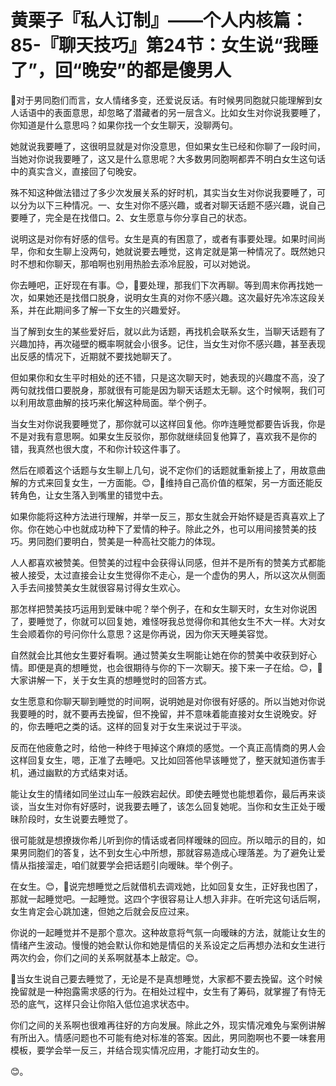 # 黄栗子『私人订制』——个人内核篇：85-『聊天技巧』第24节：女生说“我睡了”，回“晚安”的都是傻男人

🎼对于男同胞们而言，女人情绪多变，还爱说反话。有时候男同胞就只能理解到女人话语中的表面意思，却忽略了潜藏者的另一层含义。比如女生对你说我要睡了，你知道是什么意思吗？如果你找一个女生聊天，没聊两句。

她就说我要睡了，这很明显就是对你没意思，但如果女生已经和你聊了一段时间，当她对你说我要睡了，这又是什么意思呢？大多数男同胞啊都弄不明白女生这句话中的真实含义，直接回了句晚安。

殊不知这种做法错过了多少次发展关系的好时机，其实当女生对你说我要睡了，可以分为以下三种情况。一、女生对你不感兴趣，或者对聊天话题不感兴趣，说自己要睡了，完全是在找借口。2、女生愿意与你分享自己的状态。

说明这是对你有好感的信号。女生是真的有困意了，或者有事要处理。如果时间尚早，你和女生聊上没两句，她就说要去睡觉，这肯定就是第一种情况了。既然她只时不想和你聊天，那咱啊也别用热脸去添冷屁股，可以对她说。

你去睡吧，正好现在有事。😊，🎼要处理，那我们下次再聊。等到周末你再找她一次，如果她还是找借口脱身，说明女生真的对你不感兴趣。这次最好先冷冻这段关系，并在此期间多了解一下女生的兴趣爱好。

当了解到女生的某些爱好后，就以此为话题，再找机会联系女生，当聊天话题有了兴趣加持，再次碰壁的概率啊就会小很多。记住，当女生对你不感兴趣，甚至表现出反感的情况下，近期就不要找她聊天了。

但如果你和女生平时相处的还不错，只是这次聊天时，她表现的兴趣度不高，没了两句就找借口要脱身，那就很有可能是因为聊天话题太无聊。这个时候啊，我们可以利用故意曲解的技巧来化解这种局面。举个例子。

当女生对你说我要睡觉了，那你就可以这样回复他。你咋连睡觉都要告诉我，你是不是对我有意思啊。如果女生反驳你，那你就继续回复他算了，喜欢我不是你的错，我真然也很大度，不和你计较这件事了。

然后在顺着这个话题与女生聊上几句，说不定你们的话题就重新接上了，用故意曲解的方式来回复女生，一方面能。😊，🎼维持自己高价值的框架，另一方面还能反转角色，让女生落入到嘴里的错觉中去。

如果你能将这种方法进行理解，并举一反三，那女生就会开始怀疑是否真喜欢上了你。你在她心中也就成功种下了爱情的种子。除此之外，也可以用间接赞美的技巧。男同胞们要明白，赞美是一种高社交能力的体现。

人人都喜欢被赞美。但赞美的过程中会获得认同感，但并不是所有的赞美方式都能被人接受，太过直接会让女生觉得你不走心，是一个虚伪的男人，所以这次从侧面入手去间接赞美女生就很容易讨得女生欢心。

那怎样把赞美技巧运用到爱昧中呢？举个例子，在和女生聊天时，女生对你说困了，要睡觉了，你就可以回复她，难怪呀我总觉得你和其他女生不大一样。大对女生会顺着你的号问你什么意思？这是你再说，因为你天天睡美容觉。

自然就会比其他女生要好看啊。通过赞美女生啊能让她在你的赞美中收获到好心情。即便是真的想睡觉，也会很期待与你的下一次聊天。接下来一子在给。😊，🎼大家讲解一下，关于女生真的想睡觉时的回答方式。

女生愿意和你聊天聊到睡觉的时间啊，说明她是对你很有好感的。所以当她对你说我要睡的时，就不要再去挽留，但不挽留，并不意味着能直接对女生说晚安。好的，你去睡吧之类的话。这样的回复对于女生来说过于平淡。

反而在他疲惫之时，给他一种终于甩掉这个麻烦的感觉。一个真正高情商的男人会这样回复女生，嗯，正准了去睡吧。又比如回答他早该睡觉了，整天就知道伤害手机，通过幽默的方式结束对话。

能让女生的情绪如同坐过山车一般跌宕起伏。即使去睡觉也能想着你，最后再来谈谈，当女生对你有好感时，说我要去睡了，该怎么回复她呢。当你和女生正处于暧昧阶段时，女生说要去睡觉了。

很可能就是想撩拨你希儿听到你的情话或者同样暧昧的回应。所以暗示的目的，如果男同胞们的答复，达不到女生心中所想，那就容易造成心理落差。为了避免让爱情从指接溜走，咱们就要学会把话题引向暧昧。举个例子。

在女生。😊，🎼说完想睡觉之后就借机去调戏她，比如回复女生，正好我也困了，那就一起睡觉吧。一起睡觉。这四个字很容易让人想入非非。在听完这句话后啊，女生肯定会心跳加速，但她之后就会反应过来。

你说的一起睡觉并不是那个意次。这种故意将气氛一向暧昧的方法，就能让女生的情绪产生波动。慢慢的她会默认你和她是情侣的关系设定之后再想办法和女生进行两次约会，你们之间的关系啊就基本上敲定。😊。

🎼当女生说自己要去睡觉了，无论是不是真想睡觉，大家都不要去挽留。这个时候挽留就是一种抱露需求感的行为。在相处过程中，女生有了筹码，就掌握了有恃无恐的底气，这样只会让你陷入低位追求状态中。

你们之间的关系啊也很难再往好的方向发展。除此之外，现实情况难免与案例讲解有所出入。情感问题也不可能有绝对标准的答案。因此，男同胞啊也不要一味套用模板，要学会举一反三，并结合现实情况应用，才能打动女生的。

😊。